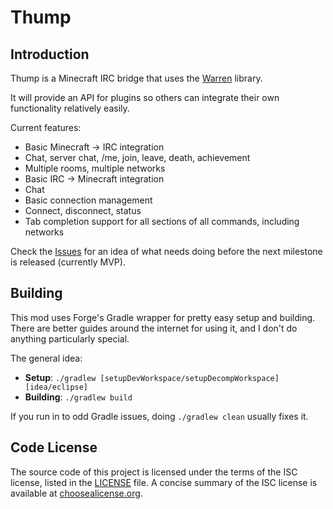 # Thump

## Introduction
Thump is a Minecraft IRC bridge that uses the [Warren](https://github.com/voxelcarrot/Warren) library.

It will provide an API for plugins so others can integrate their own functionality relatively easily.

Current features:
* Basic Minecraft -> IRC integration
 * Chat, server chat, /me, join, leave, death, achievement
 * Multiple rooms, multiple networks
* Basic IRC -> Minecraft integration
 * Chat
* Basic connection management
 * Connect, disconnect, status
 * Tab completion support for all sections of all commands, including networks

Check the [Issues](https://github.com/voxelcarrot/Thump/issues) for an idea of what needs doing before the next milestone is released (currently MVP).

## Building
This mod uses Forge's Gradle wrapper for pretty easy setup and building. There are better guides around the internet for using it, and I don't do anything particularly special.

The general idea:
* **Setup**: `./gradlew [setupDevWorkspace/setupDecompWorkspace] [idea/eclipse]`
* **Building**: `./gradlew build`

If you run in to odd Gradle issues, doing `./gradlew clean` usually fixes it.

## Code License
The source code of this project is licensed under the terms of the ISC license, listed in the [LICENSE](LICENSE.md) file. A concise summary of the ISC license is available at [choosealicense.org](http://choosealicense.com/licenses/isc/).
